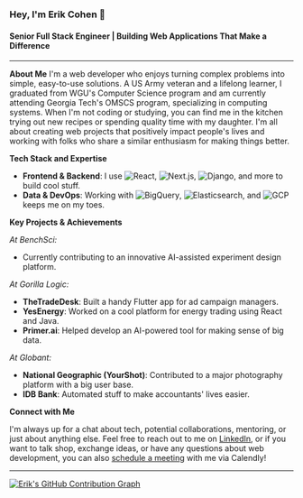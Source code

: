 ### Hey, I'm Erik Cohen 👋

#### Senior Full Stack Engineer | Building Web Applications That Make a Difference

---

**About Me**
I'm a web developer who enjoys turning complex problems into simple, easy-to-use solutions.
A US Army veteran and a lifelong learner, I graduated from WGU's Computer Science program and am currently attending Georgia Tech's OMSCS program, specializing in computing systems. When I'm not coding or studying, you can find me in the kitchen trying out new recipes or spending quality time with my daughter.
I'm all about creating web projects that positively impact people's lives and working with folks who share a similar enthusiasm for making things better.

**Tech Stack and Expertise**

- **Frontend & Backend**: I use ![React](https://img.shields.io/badge/-React-black?style=flat-square&logo=react), ![Next.js](https://img.shields.io/badge/-Next.js-black?style=flat-square&logo=next.js), ![Django](https://img.shields.io/badge/-Django-black?style=flat-square&logo=django), and more to build cool stuff. 
- **Data & DevOps**: Working with ![BigQuery](https://img.shields.io/badge/-BigQuery-black?style=flat-square&logo=google-cloud), ![Elasticsearch](https://img.shields.io/badge/-Elasticsearch-black?style=flat-square&logo=elasticsearch), and ![GCP](https://img.shields.io/badge/-GCP-black?style=flat-square&logo=google-cloud) keeps me on my toes.

**Key Projects & Achievements**

*At BenchSci:*
- Currently contributing to an innovative AI-assisted experiment design platform.

*At Gorilla Logic:*

- **TheTradeDesk**: Built a handy Flutter app for ad campaign managers.
- **YesEnergy**: Worked on a cool platform for energy trading using React and Java.
- **Primer.ai**: Helped develop an AI-powered tool for making sense of big data.

*At Globant:*

- **National Geographic (YourShot)**: Contributed to a major photography platform with a big user base.
- **IDB Bank**: Automated stuff to make accountants' lives easier.

**Connect with Me**

I'm always up for a chat about tech, potential collaborations, mentoring, or just about anything else. Feel free to reach out to me on [LinkedIn](www.linkedin.com/in/erik-cohen-dev), or if you want to talk shop, exchange ideas, or have any questions about web development, you can also [schedule a meeting](https://calendly.com/erik-cohen-dev) with me via Calendly!

---

[![Erik's GitHub Contribution Graph](https://github-readme-activity-graph.vercel.app/graph?username=ErikCohenDev&bg_color=0b0a0a&color=e6e6e6&line=546187&point=7cb1e9&area=true&hide_border=true)](https://github.com/ashutosh00710/github-readme-activity-graph)
